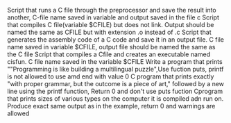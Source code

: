 Script that runs a C file through the preprocessor and save the result into another, C-file name saved in variable and output saved in the file c
Script that compiles C file(variable $CFILE) but does not link. Output should be named the same as CFILE but with extension .o instead of .c
Script that generates the assembly code of a C code and save it in an output file. C file name saved in variable $CFILE, output file should be named the same as the C file
Script that compiles a Cfile and creates an executable named cisfun. C file name saved in the variable $CFILE
Write a program that prints ""Programming is like building a multilingual puzzle",Use fuction puts, printf is not allowed to use amd end with value 0
C program that prints exactly "with proper grammar, but the outcome is a piece of art," followed by a new line using the printf function, Return 0 and don't use puts fuction
Cprogram that prints sizes of various types on the computer it is compiled adn run on. Produce exact same output as in the example, return 0 and warnings are allowed
